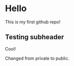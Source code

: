 # Hello

This is my first github repo!


## Testing subheader

Cool!

Changed from private to public.